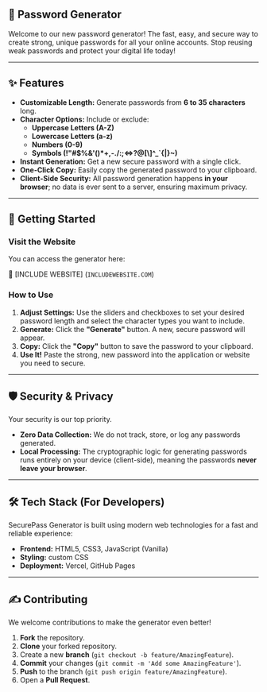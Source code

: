 ## 🔑 **Password Generator**

Welcome to our new password generator! The fast, easy, and secure way to create strong, unique passwords for all your online accounts. Stop reusing weak passwords and protect your digital life today!

***

## ✨ **Features**

* **Customizable Length:** Generate passwords from **6 to 35 characters** long.
* **Character Options:** Include or exclude:
    * **Uppercase Letters (A-Z)**
    * **Lowercase Letters (a-z)**
    * **Numbers (0-9)**
    * **Symbols (!"#$%&\'()*+,-./:;<=>?@[\\]^_`{|}~)**
* **Instant Generation:** Get a new secure password with a single click.
* **One-Click Copy:** Easily copy the generated password to your clipboard.
* **Client-Side Security:** All password generation happens **in your browser**; no data is ever sent to a server, ensuring maximum privacy.

***

## 🚀 **Getting Started**

### **Visit the Website**

You can access the generator here:

🔗 [INCLUDE WEBSITE] (`INCLUDEWEBSITE.COM`)

### **How to Use**

1.  **Adjust Settings:** Use the sliders and checkboxes to set your desired password length and select the character types you want to include.
2.  **Generate:** Click the **"Generate"** button. A new, secure password will appear.
3.  **Copy:** Click the **"Copy"** button to save the password to your clipboard.
4.  **Use It!** Paste the strong, new password into the application or website you need to secure.

***

## 🛡️ **Security & Privacy**

Your security is our top priority.

* **Zero Data Collection:** We do not track, store, or log any passwords generated.
* **Local Processing:** The cryptographic logic for generating passwords runs entirely on your device (client-side), meaning the passwords **never leave your browser**.

***

## 🛠️ **Tech Stack (For Developers)**

SecurePass Generator is built using modern web technologies for a fast and reliable experience:

* **Frontend:** HTML5, CSS3, JavaScript (Vanilla)
* **Styling:** custom CSS
* **Deployment:** Vercel, GitHub Pages

***

## ✍️ **Contributing**

We welcome contributions to make the generator even better!

1.  **Fork** the repository.
2.  **Clone** your forked repository.
3.  Create a new **branch** (`git checkout -b feature/AmazingFeature`).
4.  **Commit** your changes (`git commit -m 'Add some AmazingFeature'`).
5.  **Push** to the branch (`git push origin feature/AmazingFeature`).
6.  Open a **Pull Request**.
